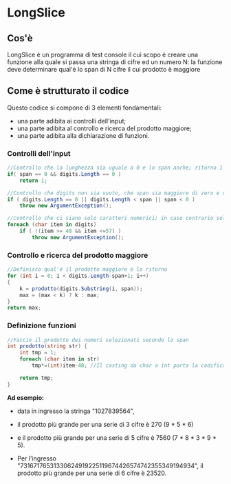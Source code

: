 # LongSlice
## Cos'è

LongSlice è un programma di test console il cui scopo è creare una funzione alla quale si passa una stringa di cifre ed un numero N: la funzione deve determinare qual'è lo span di N cifre il cui prodotto è maggiore

## Come è strutturato il codice

Questo codice si compone di 3 elementi fondamentali:
 * una parte adibita ai controlli dell'input;
 * una parte adibita al controllo e ricerca del prodotto maggiore;
 * una parte adibita alla dichiarazione di funzioni.

### Controlli dell'input
```C#
//Controllo che la lunghezza sia uguale a 0 e lo span anche; ritorno 1 nel caso
if( span == 0 && digits.Length == 0 )
    return 1;

//Controllo che digits non sia vuoto, che span sia maggiore di zero e che non sia maggiore della lunghezza di digits
if ( digits.Length == 0 || digits.Length < span || span < 0 )
    throw new ArgumentException();

//Controllo che ci siano solo caratteri numerici; in caso contrario sollevo un eccezzione
foreach (char item in digits)
    if ( !(item >= 48 && item <=57) )
        throw new ArgumentException();


```

### Controllo e ricerca del prodotto maggiore
```C#
//Definisco qual'è il prodotto maggiore e lo ritorno
for (int i = 0; i < digits.Length-span+1; i++)
{
    k = prodotto(digits.Substring(i, span));
    max = (max < k) ? k : max;
}
return max;
```

### Definizione funzioni
```C#
//Faccio il prodotto dei numeri selezionati secondo lo span
int prodotto(string str) {
    int tmp = 1;
    foreach (char item in str)
        tmp*=(int)item-48; //Il casting da char a int porta la codifica ascii del char in intero: lo 0 in ascii è 48, quindi si sottrae zero al numero sottoposto al casting

    return tmp;
}
```


**Ad esempio:**

- data in ingresso la stringa "1027839564", 
- il prodotto più grande per una serie di 3 cifre è 270 (9 * 5 * 6)
- e il prodotto più grande per una serie di 5 cifre è 7560 (7 * 8 * 3 * 9 * 5).

- Per l'ingresso "73167176531330624919225119674426574742355349194934", il prodotto più grande per una serie di 6 cifre è 23520.

